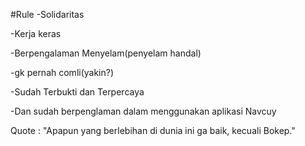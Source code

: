 #Rule
 -Solidaritas
 
 -Kerja keras
 
 -Berpengalaman Menyelam(penyelam handal)
 
 -gk pernah comli(yakin?)
 
 -Sudah Terbukti dan Terpercaya
 
 -Dan sudah berpenglaman dalam menggunakan aplikasi Navcuy



Quote : "Apapun yang berlebihan di dunia ini ga baik, kecuali Bokep."
